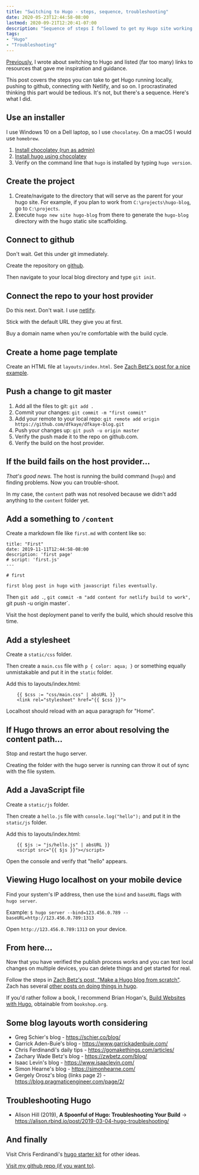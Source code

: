 ```yaml
---
title: "Switching to Hugo - steps, sequence, troubleshooting"
date: 2020-05-23T12:44:58-08:00
lastmod: 2020-09-21T12:20:41-07:00
description: "Sequence of steps I followed to get my Hugo site working locally, and to publish content to github and Netlify."
tags: 
- "Hugo"
- "Troubleshooting"
---
```


<!--more-->

[Previously](/posts/2020/05/22/switching-to-hugo-reasons-resources-and-more/), I wrote about switching to Hugo and listed (far too many) links to resources that gave me inspiration and guidance.

This post covers the steps you can take to get Hugo running locally, pushing to github, connecting with Netlify, and so on. I procrastinated thinking this part would be tedious. It's not, but there's a sequence. Here's what I did.

## Use an installer

I use Windows 10 on a Dell laptop, so I use `chocolatey`. On a macOS I would use `homebrew`.

1. [Install chocolatey (run as admin)](https://chocolatey.org/courses/installation/installing#cmd)
1. [Install hugo using chocolatey](https://gohugo.io/getting-started/installing/#chocolatey-windows)
1. Verify on the command line that `hugo` is installed by typing `hugo version`.

## Create the project

1. Create/navigate to the directory that will serve as the parent for your hugo site. For example, if you plan to work from `C:\projects\hugo-blog`, go to `C:\projects`.
1. Execute `hugo new site hugo-blog` from there to generate the `hugo-blog` directory with the hugo static site scaffolding.

## Connect to github

Don't wait. Get this under git immediately.

Create the repository on [github](https://github.com).

Then navigate to your local blog directory and type `git init`.

## Connect the repo to your host provider

Do this next. Don't wait. I use [netlify](netlify.com).

Stick with the default URL they give you at first.

Buy a domain name when you're comfortable with the build cycle.

## Create a home page template

Create an HTML file at `layouts/index.html`. See [Zach Betz's post for a nice example](https://zwbetz.com/make-a-hugo-blog-from-scratch/#homepage-layout).

## Push a change to git master

1. Add all the files to git: `git add . `
1. Commit your changes: `git commit -m "first commit"`
1. Add your remote to your local repo: `git remote add origin https://github.com/dfkaye/dfkaye-blog.git`
1. Push your changes up: `git push -u origin master`
1. Verify the push made it to the repo on github.com. 
1. Verify the build on the host provider.

## If the build fails on the host provider...

*That's good news.* The host is running the build command (`hugo`) and finding problems. Now you can trouble-shoot.

In my case, the `content` path was not resolved because we didn't add anything to the `content` folder yet.

## Add a something to `/content`

Create a markdown file like `first.md` with content like so:

```
title: "First"
date: 2019-11-11T12:44:58-08:00
description: 'first page'
# script: 'first.js'
---

# first

first blog post in hugo with javascript files eventually.

```

Then `git add .`, `git commit -m "add content for netlify build to work", `git push -u origin master`.

Visit the host deployment panel to verify the build, which should resolve this time.

## Add a stylesheet

Create a `static/css` folder.

Then create a `main.css` file with `p { color: aqua; }` or something equally unmistakable and put it in the `static` folder. 

Add this to layouts/index.html:

		{{ $css := "css/main.css" | absURL }}
		<link rel="stylesheet" href="{{ $css }}">
    
Localhost should reload with an aqua paragraph for "Home".

## If Hugo throws an error about resolving the content path...

Stop and restart the hugo server.

Creating the folder with the hugo server is running can throw it out of sync with the file system.

## Add a JavaScript file

Create a `static/js` folder.

Then create a `hello.js` file with `console.log("hello");` and put it in the `static/js` folder.

Add this to layouts/index.html:

		{{ $js := "js/hello.js" | absURL }}
		<script src="{{ $js }}"></script>
    
Open the console and verify that "hello" appears.

## Viewing Hugo localhost on your mobile device

Find your system's IP address, then use the `bind` and `baseURL` flags with `hugo server`.

Example:  `$ hugo server --bind=123.456.0.789 --baseURL=http://123.456.0.789:1313`

Open `http://123.456.0.789:1313` on your device.

## From here...

Now that you have verified the publish process works and you can test local changes on multiple devices, you can delete things and get started for real.

Follow the steps in [Zach Betz's post, "Make a Hugo blog from scratch"](https://zwbetz.com/make-a-hugo-blog-from-scratch/). Zach has several [other posts on doing things in hugo](https://zwbetz.com/tags/hugo/).

If you'd rather follow a book, I recommend Brian Hogan's, [Build Websites with Hugo](https://bookshop.org/books/build-websites-with-hugo-fast-web-development-with-markdown/9781680507263), obtainable from `bookshop.org`.

## Some blog layouts worth considering

+ Greg Schier's blog - https://schier.co/blog/
+ Garrick Aden-Buie's blog - https://www.garrickadenbuie.com/
+ Chris Ferdinandi's daily tips - https://gomakethings.com/articles/
+ Zachary Wade Betz's blog - https://zwbetz.com/blog/
+ Isaac Levin's blog - https://www.isaaclevin.com/
+ Simon Hearne's blog - https://simonhearne.com/
+ Gergely Orosz's blog (links page 2) - https://blog.pragmaticengineer.com/page/2/

## Troubleshooting Hugo 

+ Alison Hill (2019), **A Spoonful of Hugo: Troubleshooting Your Build** &#8594; https://alison.rbind.io/post/2019-03-04-hugo-troubleshooting/

## And finally

Visit Chris Ferdinandi's [hugo starter kit](https://gomakethings.com/the-hugo-starter-kit/) for other ideas.

[Visit my github repo (if you want to)](https://github.com/dfkaye/dfkaye-blog/).
